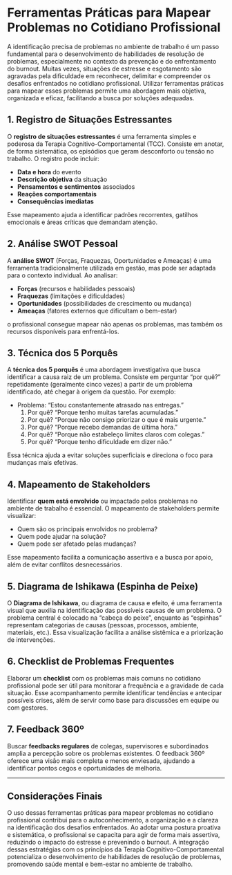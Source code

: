 # Ferramentas Práticas para Mapear Problemas no Cotidiano Profissional

A identificação precisa de problemas no ambiente de trabalho é um passo fundamental para o desenvolvimento de habilidades de resolução de problemas, especialmente no contexto da prevenção e do enfrentamento do burnout. Muitas vezes, situações de estresse e esgotamento são agravadas pela dificuldade em reconhecer, delimitar e compreender os desafios enfrentados no cotidiano profissional. Utilizar ferramentas práticas para mapear esses problemas permite uma abordagem mais objetiva, organizada e eficaz, facilitando a busca por soluções adequadas.

## 1. Registro de Situações Estressantes

O **registro de situações estressantes** é uma ferramenta simples e poderosa da Terapia Cognitivo-Comportamental (TCC). Consiste em anotar, de forma sistemática, os episódios que geram desconforto ou tensão no trabalho. O registro pode incluir:

- **Data e hora** do evento
- **Descrição objetiva** da situação
- **Pensamentos e sentimentos** associados
- **Reações comportamentais**
- **Consequências imediatas**

Esse mapeamento ajuda a identificar padrões recorrentes, gatilhos emocionais e áreas críticas que demandam atenção.

## 2. Análise SWOT Pessoal

A **análise SWOT** (Forças, Fraquezas, Oportunidades e Ameaças) é uma ferramenta tradicionalmente utilizada em gestão, mas pode ser adaptada para o contexto individual. Ao analisar:

- **Forças** (recursos e habilidades pessoais)
- **Fraquezas** (limitações e dificuldades)
- **Oportunidades** (possibilidades de crescimento ou mudança)
- **Ameaças** (fatores externos que dificultam o bem-estar)

o profissional consegue mapear não apenas os problemas, mas também os recursos disponíveis para enfrentá-los.

## 3. Técnica dos 5 Porquês

A **técnica dos 5 porquês** é uma abordagem investigativa que busca identificar a causa raiz de um problema. Consiste em perguntar “por quê?” repetidamente (geralmente cinco vezes) a partir de um problema identificado, até chegar à origem da questão. Por exemplo:

- Problema: “Estou constantemente atrasado nas entregas.”
    1. Por quê? “Porque tenho muitas tarefas acumuladas.”
    2. Por quê? “Porque não consigo priorizar o que é mais urgente.”
    3. Por quê? “Porque recebo demandas de última hora.”
    4. Por quê? “Porque não estabeleço limites claros com colegas.”
    5. Por quê? “Porque tenho dificuldade em dizer não.”

Essa técnica ajuda a evitar soluções superficiais e direciona o foco para mudanças mais efetivas.

## 4. Mapeamento de Stakeholders

Identificar **quem está envolvido** ou impactado pelos problemas no ambiente de trabalho é essencial. O mapeamento de stakeholders permite visualizar:

- Quem são os principais envolvidos no problema?
- Quem pode ajudar na solução?
- Quem pode ser afetado pelas mudanças?

Esse mapeamento facilita a comunicação assertiva e a busca por apoio, além de evitar conflitos desnecessários.

## 5. Diagrama de Ishikawa (Espinha de Peixe)

O **Diagrama de Ishikawa**, ou diagrama de causa e efeito, é uma ferramenta visual que auxilia na identificação das possíveis causas de um problema. O problema central é colocado na “cabeça do peixe”, enquanto as “espinhas” representam categorias de causas (pessoas, processos, ambiente, materiais, etc.). Essa visualização facilita a análise sistêmica e a priorização de intervenções.

## 6. Checklist de Problemas Frequentes

Elaborar um **checklist** com os problemas mais comuns no cotidiano profissional pode ser útil para monitorar a frequência e a gravidade de cada situação. Esse acompanhamento permite identificar tendências e antecipar possíveis crises, além de servir como base para discussões em equipe ou com gestores.

## 7. Feedback 360º

Buscar **feedbacks regulares** de colegas, supervisores e subordinados amplia a percepção sobre os problemas existentes. O feedback 360º oferece uma visão mais completa e menos enviesada, ajudando a identificar pontos cegos e oportunidades de melhoria.

---

## Considerações Finais

O uso dessas ferramentas práticas para mapear problemas no cotidiano profissional contribui para o autoconhecimento, a organização e a clareza na identificação dos desafios enfrentados. Ao adotar uma postura proativa e sistemática, o profissional se capacita para agir de forma mais assertiva, reduzindo o impacto do estresse e prevenindo o burnout. A integração dessas estratégias com os princípios da Terapia Cognitivo-Comportamental potencializa o desenvolvimento de habilidades de resolução de problemas, promovendo saúde mental e bem-estar no ambiente de trabalho.